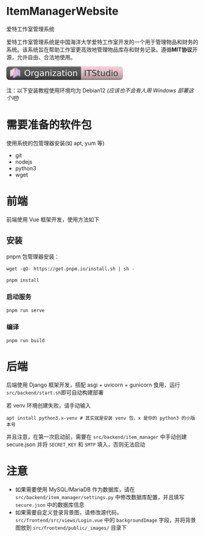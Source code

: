 # ItemManagerWebsite
爱特工作室管理系统

爱特工作室管理系统是中国海洋大学爱特工作室开发的一个用于管理物品和财务的系统。该系统旨在帮助工作室更高效地管理物品库存和财务记录。遵循**MIT协议**开源，允许自由、合法地使用。

![ITSTUDIO](it-org.svg)

注：以下安装教程使用环境均为 Debian12 *(应该也不会有人用 Windows 部署这个吧)*

# 需要准备的软件包

使用系统的包管理器安装(如 apt, yum 等)

- git
- nodejs
- python3
- wget

# 前端

前端使用 Vue 框架开发，使用方法如下

## 安装

pnpm 包管理器安装：

```
wget -qO- https://get.pnpm.io/install.sh | sh -
```

```
pnpm install
```

### 启动服务
```
pnpm run serve
```

### 编译
```
pnpm run build
```

# 后端

后端使用 Django 框架开发，搭配 asgi + uvicorn + gunicorn 食用，运行`src/backend/start.sh`即可自动构建部署

若 venv 环境创建失败，请手动输入

```shell
apt install python3.x-venv # 其实就是安装 venv 包，x 是你的 python3 的小版本号
```

并且注意，在第一次启动前，需要在 `src/backend/item_manager` 中手动创建 secure.json 并将 `SECRET_KEY` 和 `SMTP` 填入，否则无法启动

# 注意

- 如果需要使用 MySQL/MariaDB 作为数据库，请在 `src/backend/item_manager/settings.py` 中修改数据库配置，并且填写 `secure.json` 中的数据库信息
- 如果需要自定义登录背景图，请修改源代码，`src/frontend/src/views/Login.vue` 中的 `backgroundImage` 字段，并将背景图放到 `src/frontend/public/_images/` 目录下